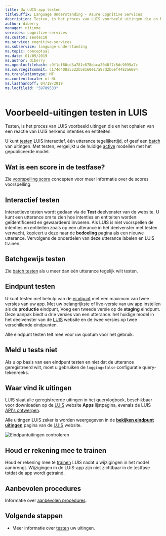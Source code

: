```yaml
---
title: Uw LUIS-app testen
titleSuffix: Language Understanding - Azure Cognitive Services
description: Testen, is het proces van LUIS voorbeeld uitingen die en het ophalen van een reactie van LUIS herkend intenties en entiteiten.
author: diberry
manager: nitinme
services: cognitive-services
ms.custom: seodec18
ms.service: cognitive-services
ms.subservice: language-understanding
ms.topic: conceptual
ms.date: 01/09/2019
ms.author: diberry
ms.openlocfilehash: c9f1cf80cd3a781e878daca2048f7c5dc9095a7c
ms.sourcegitcommit: c174d408a5522b58160e17a87d2b6ef4482a6694
ms.translationtype: MT
ms.contentlocale: nl-NL
ms.lasthandoff: 04/18/2019
ms.locfileid: "59789533"
---
```

# <a name="testing-example-utterances-in-luis"></a>Voorbeeld-uitingen testen in LUIS

Testen, is het proces van LUIS voorbeeld uitingen die en het ophalen van een reactie van LUIS herkend intenties en entiteiten. 

U kunt [testen](luis-interactive-test.md) LUIS interactief, één utterance tegelijkertijd, of geef een [batch](luis-concept-batch-test.md) van uitingen. Met testen, vergelijkt u de huidige [active](luis-concept-version.md#active-version) modellen met het gepubliceerde model. 

<a name="A-test-score"></a>
<a name="Score-all-intents"></a>
<a name="E-(exponent)-notation"></a>

## <a name="what-is-a-score-in-testing"></a>Wat is een score in de testfase?
Zie [voorspelling score](luis-concept-prediction-score.md) concepten voor meer informatie over de scores voorspelling.

## <a name="interactive-testing"></a>Interactief testen
Interactieve testen wordt gedaan via de **Test** deelvenster van de website. U kunt een utterance om te zien hoe intenties en entiteiten worden geïdentificeerd en gewaardeerd invoeren. Als LUIS is niet voorspellen de intenties en entiteiten zoals op een utterance in het deelvenster met testen verwacht, kopieert u deze naar de **bedoeling** pagina als een nieuwe utterance. Vervolgens de onderdelen van deze utterance labelen en LUIS trainen. 

## <a name="batch-testing"></a>Batchgewijs testen
Zie [batch testen](luis-concept-batch-test.md) als u meer dan één utterance tegelijk wilt testen.

## <a name="endpoint-testing"></a>Eindpunt testen
U kunt testen met behulp van de [eindpunt](luis-glossary.md#endpoint) met een maximum van twee versies van uw app. Met uw belangrijkste of live-versie van uw app instellen als de **productie** eindpunt, Voeg een tweede versie op de **staging** eindpunt. Deze aanpak biedt u drie versies van een utterance: het huidige model in het deelvenster van de [LUIS](luis-reference-regions.md) website en de twee versies op twee verschillende eindpunten. 

Alle eindpunt testen telt mee voor uw quotum voor het gebruik. 

## <a name="do-not-log-tests"></a>Meld u tests niet
Als u op basis van een eindpunt testen en niet dat de utterance geregistreerd wilt, moet u gebruiken de `logging=false` configuratie query-tekenreeks.

## <a name="where-to-find-utterances"></a>Waar vind ik uitingen
LUIS slaat alle geregistreerde uitingen in het querylogboek, beschikbaar voor downloaden op de [LUIS](luis-reference-regions.md) website **Apps** lijstpagina, evenals de LUIS [API's ontwerpen](https://aka.ms/luis-authoring-apis). 

Alle uitingen LUIS zeker is worden weergegeven in de **[bekijken eindpunt uitingen](luis-how-to-review-endpoint-utterances.md)** pagina van de [LUIS](luis-reference-regions.md) website. 

![Eindpuntuitingen controleren](./media/luis-concept-test/review-endpoint-utterances.png)
 
## <a name="remember-to-train"></a>Houd er rekening mee te trainen
Houd er rekening mee te [trainen](luis-how-to-train.md) LUIS nadat u wijzigingen in het model aanbrengt. Wijzigingen in de LUIS-app zijn niet zichtbaar in de testfase totdat de app wordt getraind. 

## <a name="best-practices"></a>Aanbevolen procedures
Informatie over [aanbevolen procedures](luis-concept-best-practices.md).

## <a name="next-steps"></a>Volgende stappen

* Meer informatie over [testen](luis-interactive-test.md) uw uitingen.
